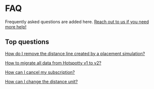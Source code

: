 # FAQ
Frequently asked questions are added here. [Reach out to us if you need more help!](https://discord.com/invite/498Rc8khaN)

## Top questions

[How do I remove the distance line created by a placement simulation?](./how-to-remove-placement-simulation-distance-line)

[How to migrate all data from Hotspotty v1 to v2?](./migrate-from-v1-to-v2)

[How can I cancel my subscription?](./cancel-subscription)

[How can I change the distance unit?](./change-distance-unit)